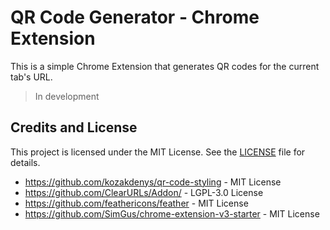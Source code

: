 # QR Code Generator - Chrome Extension

This is a simple Chrome Extension that generates QR codes for the current tab's URL.

> In development

<!-- Firefox: https://www.extensiontest.com/ -->

## Credits and License

This project is licensed under the MIT License. See the [LICENSE](LICENSE) file for details.

- <https://github.com/kozakdenys/qr-code-styling> - MIT License
- <https://github.com/ClearURLs/Addon/> - LGPL-3.0 License
- <https://github.com/feathericons/feather> - MIT License
- <https://github.com/SimGus/chrome-extension-v3-starter> - MIT License
